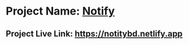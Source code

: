 # Project Name: [Notify](https://notitybd.netlify.app)

## Project Live Link: https://notitybd.netlify.app

